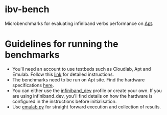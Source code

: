 # ibv-bench

Microbenchmarks for evaluating infiniband verbs performance on [Apt](http://docs.aptlab.net/).

# Guidelines for running the benchmarks
* You'll need an account to use testbeds such as Cloudlab, Apt and Emulab. Follow this [link](http://docs.cloudlab.us/getting-started.html) for detailed instructions.
* The benchmarks need to be run on Apt site. Find the hardware specifications [here](http://docs.aptlab.net/hardware.html).
* You can either use the [infiniband_dev](https://www.cloudlab.us/p/utahstud/infiniband_dev) profile or create your own. If you are using infiniband_dev, you'll find details on how the hardware is configured in the instructions before initialisation.
* Use [emulab.py](scripts/emulab.py) for straight forward execution and collection of results.

